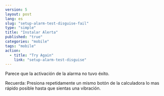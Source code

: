 ```yaml
---
version: 5
layout: post
lang: es
slug: "setup-alarm-test-disguise-fail"
type: "simple"
title: "Instalar Alerta"
published: "true"
categories: "mobile"
tags: "mobile"
action: 
  - title: "Try Again"
    link: "setup-alarm-test-disguise"
---
```


Parece que la activación de la alarma no tuvo éxito.

Recuerda: Presiona repetidamente un mismo botón de la calculadora lo mas rápido posible hasta que sientas una vibración. 
